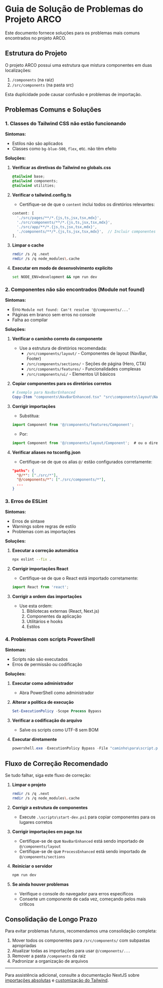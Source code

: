 # Guia de Solução de Problemas do Projeto ARCO

Este documento fornece soluções para os problemas mais comuns encontrados no projeto ARCO.

## Estrutura do Projeto

O projeto ARCO possui uma estrutura que mistura componentes em duas localizações:

1. `/components` (na raiz)
2. `/src/components` (na pasta src)

Esta duplicidade pode causar confusão e problemas de importação.

## Problemas Comuns e Soluções

### 1. Classes do Tailwind CSS não estão funcionando

**Sintomas:**

- Estilos não são aplicados
- Classes como `bg-blue-500`, `flex`, etc. não têm efeito

**Soluções:**

1. **Verificar as diretivas do Tailwind no globals.css**

   ```css
   @tailwind base;
   @tailwind components;
   @tailwind utilities;
   ```

2. **Verificar o tailwind.config.ts**

   - Certifique-se de que o `content` inclui todos os diretórios relevantes:

   ```typescript
   content: [
     './src/pages/**/*.{js,ts,jsx,tsx,mdx}',
     './src/components/**/*.{js,ts,jsx,tsx,mdx}',
     './src/app/**/*.{js,ts,jsx,tsx,mdx}',
     './components/**/*.{js,ts,jsx,tsx,mdx}',  // Incluir componentes da raiz
   ],
   ```

3. **Limpar o cache**

   ```bash
   rmdir /s /q .next
   rmdir /s /q node_modules\.cache
   ```

4. **Executar em modo de desenvolvimento explícito**
   ```bash
   set NODE_ENV=development && npm run dev
   ```

### 2. Componentes não são encontrados (Module not found)

**Sintomas:**

- Erro `Module not found: Can't resolve '@/components/...'`
- Páginas em branco sem erros no console
- Falha ao compilar

**Soluções:**

1. **Verificar o caminho correto do componente**

   - Use a estrutura de diretórios recomendada:
     - `/src/components/layout/` - Componentes de layout (NavBar, Footer)
     - `/src/components/sections/` - Seções de página (Hero, CTA)
     - `/src/components/features/` - Funcionalidades complexas
     - `/src/components/ui/` - Elementos UI básicos

2. **Copiar componentes para os diretórios corretos**

   ```powershell
   # Exemplo para NavBarEnhanced
   Copy-Item "components\NavBarEnhanced.tsx" "src\components\layout\NavBarEnhanced.tsx"
   ```

3. **Corrigir importações**

   - Substitua:

   ```typescript
   import Component from '@/components/features/Component';
   ```

   - Por:

   ```typescript
   import Component from '@/components/layout/Component';  # ou o diretório correto
   ```

4. **Verificar aliases no tsconfig.json**
   - Certifique-se de que os alias `@/` estão configurados corretamente:
   ```json
   "paths": {
     "@/*": ["./src/*"],
     "@/components/*": ["./src/components/*"],
     ...
   }
   ```

### 3. Erros de ESLint

**Sintomas:**

- Erros de sintaxe
- Warnings sobre regras de estilo
- Problemas com as importações

**Soluções:**

1. **Executar a correção automática**

   ```bash
   npx eslint --fix .
   ```

2. **Corrigir importações React**

   - Certifique-se de que o React está importado corretamente:

   ```typescript
   import React from 'react';
   ```

3. **Corrigir a ordem das importações**
   - Use esta ordem:
     1. Bibliotecas externas (React, Next.js)
     2. Componentes da aplicação
     3. Utilitários e hooks
     4. Estilos

### 4. Problemas com scripts PowerShell

**Sintomas:**

- Scripts não são executados
- Erros de permissão ou codificação

**Soluções:**

1. **Executar como administrador**

   - Abra PowerShell como administrador

2. **Alterar a política de execução**

   ```powershell
   Set-ExecutionPolicy -Scope Process Bypass
   ```

3. **Verificar a codificação do arquivo**

   - Salve os scripts como UTF-8 sem BOM

4. **Executar diretamente**
   ```powershell
   powershell.exe -ExecutionPolicy Bypass -File "caminho\para\script.ps1"
   ```

## Fluxo de Correção Recomendado

Se tudo falhar, siga este fluxo de correção:

1. **Limpar o projeto**

   ```bash
   rmdir /s /q .next
   rmdir /s /q node_modules\.cache
   ```

2. **Corrigir a estrutura de componentes**

   - Execute `.\scripts\start-dev.ps1` para copiar componentes para os lugares corretos

3. **Corrigir importações em page.tsx**

   - Certifique-se de que `NavBarEnhanced` está sendo importado de `@/components/layout`
   - Certifique-se de que `ProcessEnhanced` está sendo importado de `@/components/sections`

4. **Reiniciar o servidor**

   ```bash
   npm run dev
   ```

5. **Se ainda houver problemas**
   - Verifique o console do navegador para erros específicos
   - Conserte um componente de cada vez, começando pelos mais críticos

## Consolidação de Longo Prazo

Para evitar problemas futuros, recomendamos uma consolidação completa:

1. Mover todos os componentes para `/src/components/` com subpastas apropriadas
2. Atualizar todas as importações para usar `@/components/...`
3. Remover a pasta `/components` da raiz
4. Padronizar a organização de arquivos

---

Para assistência adicional, consulte a documentação NextJS sobre [importações absolutas](https://nextjs.org/docs/advanced-features/module-path-aliases) e [customização do Tailwind](https://tailwindcss.com/docs/configuration).
